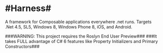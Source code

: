 #Harness#
=======

A framework for Composable applications everywhere .net runs.
Targets .Net 4.5, SL5, Windows 8, Windows Phone 8, iOS, and Android.

###WARNING: This project requires the Roslyn End User Preview###
###It takes FULL advantage of C# 6 features like Property Initializers and Primary Constructors###
